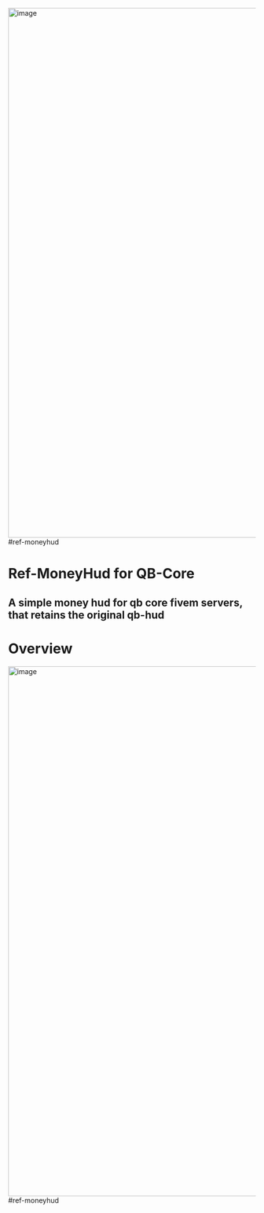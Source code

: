 <img width="1919" height="1079" alt="image" src="https://github.com/user-attachments/assets/9b11a470-50b5-48e3-ba16-1e774166b798" />#ref-moneyhud

# Ref-MoneyHud for QB-Core
## A simple money hud for qb core fivem servers, that retains the original qb-hud

# Overview
<img width="1919" height="1079" alt="image" src="https://github.com/user-attachments/assets/9b11a470-50b5-48e3-ba16-1e774166b798" />#ref-moneyhud





